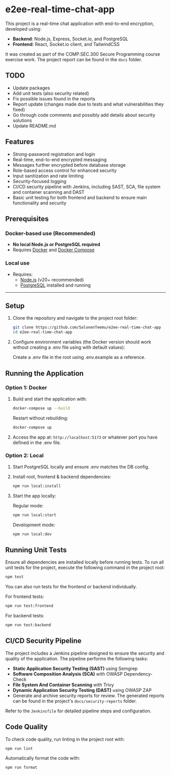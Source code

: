 # e2ee-real-time-chat-app

This project is a real-time chat application with end-to-end encryption, developed using:

- **Backend**: Node.js, Express, Socket.io, and PostgreSQL
- **Frontend**: React, Socket.io client, and TailwindCSS

It was created as part of the COMP.SEC.300 Secure Programming course exercise work. The project report can be found in the `docs` folder.

## TODO

- Update packages
- Add unit tests (also security related)
- Fix possible issues found in the reports
- Report update (changes made due to tests and what vulnerabilities they fixed)
- Go through code comments and possibly add details about security solutions
- Update README.md

## Features

- Strong-password registration and login
- Real-time, end-to-end encrypted messaging
- Messages further encrypted before database storage
- Role-based access control for enhanced security
- Input sanitization and rate limiting
- Security-focused logging
- CI/CD security pipeline with Jenkins, including SAST, SCA, file system and container scanning and DAST
- Basic unit testing for both frontend and backend to ensure main functionality and security

## Prerequisites

### Docker-based use (Recommended)

- **No local Node.js or PostgreSQL required**
- Requires [Docker](https://www.docker.com/) and [Docker Compose](https://docs.docker.com/compose/)

### Local use

- Requires:
  - [Node.js](https://nodejs.org/) (v20+ recommended)
  - [PostgreSQL](https://www.postgresql.org/) installed and running

---

## Setup

1. Clone the repository and navigate to the project root folder:

   ```sh
   git clone https://github.com/SalonenTeemu/e2ee-real-time-chat-app
   cd e2ee-real-time-chat-app
   ```

2. Configure environment variables (the Docker version should work without creating a .env file using with default values):

   Create a .env file in the root using .env.example as a reference.

## Running the Application

### Option 1: Docker

1. Build and start the application with:

   ```sh
   docker-compose up --build
   ```

   Restart without rebuilding:

   ```sh
   docker-compose up
   ```

2. Access the app at: `http://localhost:5173` or whatever port you have defined in the .env file.

### Option 2: Local

1. Start PostgreSQL locally and ensure .env matches the DB config.

2. Install root, frontend & backend dependencies:

   ```sh
   npm run local:install
   ```

3. Start the app locally:

   Regular mode:

   ```sh
   npm run local:start
   ```

   Development mode:

   ```sh
   npm run local:dev
   ```

## Running Unit Tests

Ensure all dependencies are installed locally before running tests. To run all unit tests for the project, execute the following command in the project root:

```sh
npm test
```

You can also run tests for the frontend or backend individually.

For frontend tests:

```sh
npm run test:frontend
```

For backend tests:

```sh
npm run test:backend
```

## CI/CD Security Pipeline

The project includes a Jenkins pipeline designed to ensure the security and quality of the application. The pipeline performs the following tasks:

- **Static Application Security Testing (SAST)** using Semgrep
- **Software Composition Analysis (SCA)** with OWASP Dependency-Check
- **File System And Container Scanning** with Trivy
- **Dynamic Application Security Testing (DAST)** using OWASP ZAP
- Generate and archive security reports for review. The generated reports can be found in the project's `docs/security-reports` folder.

Refer to the `Jenkinsfile` for detailed pipeline steps and configuration.

## Code Quality

To check code quality, run linting in the project root with:

```sh
npm run lint
```

Automatically format the code with:

```sh
npm run format
```

